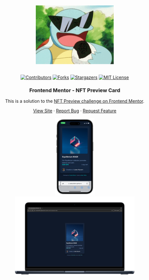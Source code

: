 <br />
<div align="center">
    <img src="./assets/images/200w.gif" alt="Logo">
  </a>
  <br />
  <br />

[![Contributors][contributors-shield]][contributors-url]
[![Forks][forks-shield]][forks-url]
[![Stargazers][stars-shield]][stars-url]
[![MIT License][license-shield]][license-url]

<h3 align="center">Frontend Mentor - NFT Preview Card</h3>


This is a solution to the [NFT Preview challenge on Frontend Mentor](https://www.frontendmentor.io/challenges/nft-preview-card-component-SbdUL_w0U).

  <p align="center">   
    <a href="https://sedaryildirim.github.io/nft-preview-card-component-main/">View Site</a>
    ·
    <a href="https://github.com/sedaryildirim/nft-preview-card-component-main/issues">Report Bug</a>
    ·
    <a href="https://github.com/sedaryildirim/nft-preview-card-component-main/issues">Request Feature</a>
  </p>
</div>

<div align="center">

![Mobile](./assets/images/mobile.png)
![Desktop](./assets/images/desktop.png)
</div>

<!-- MARKDOWN LINKS & IMAGES -->
<!-- https://www.markdownguide.org/basic-syntax/#reference-style-links -->
[contributors-shield]: https://img.shields.io/github/contributors/sedaryildirim/nft-preview-card-component-main.svg?style=for-the-badge
[contributors-url]: https://github.com/sedaryildirim/nft-preview-card-component-main/graphs/contributors
[forks-shield]: https://img.shields.io/github/forks/sedaryildirim/nft-preview-card-component-main.svg?style=for-the-badge
[forks-url]: https://github.com/sedaryildirim/nft-preview-card-component-main/network/members
[stars-shield]: https://img.shields.io/github/stars/sedaryildirim/nft-preview-card-component-main.svg?style=for-the-badge
[stars-url]: https://github.com/sedaryildirim/nft-preview-card-component-main/stargazers
[license-shield]: https://img.shields.io/github/license/sedaryildirim/nft-preview-card-component-main.svg?style=for-the-badge
[license-url]: https://github.com/sedaryildirim/nft-preview-card-component-main/blob/main/LICENSE.txt
[product-screenshot]: imgs/screenshot.png